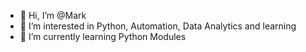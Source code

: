- 👋 Hi, I’m @Mark
- 👀 I’m interested in Python, Automation, Data Analytics and learning
- 🌱 I’m currently learning Python Modules
